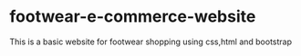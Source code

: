 # footwear-e-commerce-website
This is a basic website for footwear shopping using css,html and bootstrap
